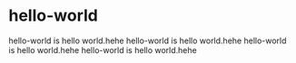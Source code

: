 # hello-world
hello-world is hello world.hehe
hello-world is hello world.hehe
hello-world is hello world.hehe
hello-world is hello world.hehe
